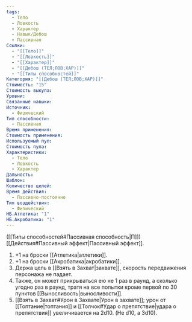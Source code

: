 ```yaml
---
tags:
  - Тело
  - Ловкость
  - Характер
  - Навык/Дебош
  - Пассивная
Ссылки:
  - "[[Тело]]"
  - "[[Ловкость]]"
  - "[[Характер]]"
  - "[[Дебош (ТЕЛ;ЛОВ;ХАР)]]"
  - "[[Типы способностей]]"
Категория: "[[Дебош (ТЕЛ;ЛОВ;ХАР)]]"
Стоимость: "15"
Стоимость выкупа:
Уровни:
Связанные навыки:
Источник:
  - Физический
Тип способности:
  - Пассивная
Время применения:
Стоимость применения:
Используемый пул:
Стоимость пула:
Характеристики:
  - Тело
  - Ловкость
  - Характер
Дальность:
Шаблон:
Количество целей:
Время действия:
  - Пассивно-постоянно
Тип воздействия:
  - Физический
НБ.Атлетика: "1"
НБ.Акробатика: "1"
---
```

([[Типы способностей#Пассивная способность|П]]) [[Действия#Пассивный эффект|Пассивный эффект]]. 

1. +1 на броски [[Атлетика|атлетики]].
2. +1 на броски [[Акробатика|акробатики]]. 
3. Держа цель в [[Взять в Захват|захвате]], скорость передвижения персонажа не падает.
4. Также, он может прикрываться ею не 1 раз в раунд, а сколько угодно раз в раунд, тратя на все попытки кроме первой по 30 пунктов [[Выносливость|выносливости]]. 
5. [[Взять в Захват#Урон в Захвате|Урон в захвате]]; урон от [[Топтание|топтания]] и [[Толчок#Удар о препятствие|удара о препятствия]] увеличивается на 2d10. (Не d10, а 3d10).
